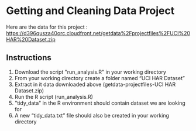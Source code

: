 Getting and Cleaning Data Project
=================================
Here are the data for this project :
https://d396qusza40orc.cloudfront.net/getdata%2Fprojectfiles%2FUCI%20HAR%20Dataset.zip

## Instructions
1.  Download the script "run_analysis.R" in your working directory
1.	From your working directory create a folder named “UCI HAR Dataset”
2.	Extract in it data downloaded above (getdata-projectfiles-UCI HAR Dataset.zip)
3.	Run the R script (run_analysis.R)
4.	"tidy_data" in the R environment should contain dataset we are looking for  
5.	A new “tidy_data.txt” file should also be created in your working directory

